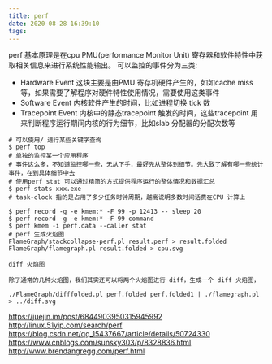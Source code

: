```yaml
---
title: perf
date: 2020-08-28 16:39:10
tags:
---
```


perf 基本原理是在cpu PMU(performance Monitor Unit) 寄存器和软件特性中获取相关信息来进行系统性能输出。
可以监控的事件分为三类:
* Hardware Event 这块主要是由PMU 寄存机硬件产生的，如如cache miss 等，如果需要了解程序对硬件特性使用情况，需要使用这类事件
* Software Event 内核软件产生的时间，比如进程切换  tick 数
* Tracepoint Event 内核中的静态tracepoint 触发的时间，这些tracepoint 用来判断程序运行期间内核的行为细节，比如slab 分配器的分配次数等
```shell
# 可以使用/ 进行某些关键字查询
$ perf top
# 单独的监控某一个应用程序
# 事件这么多，不知道监控哪一些，无从下手，最好先从整体到细节。先大致了解有哪一些统计事件，在到具体细节中去
# 使用perf stat 可以通过精简的方式提供程序运行的整体情况和数据汇总
$ perf stats xxx.exe
# task-clock 指的是占用了多少任务时钟周期，越高说明多数时间话费在CPU 计算上

$ perf record -g -e kmem:* -F 99 -p 12413 -- sleep 20
$ perf record -g -e kmem:* -F 99 command
$ perf kmem -i perf.data --caller stat
# perf 生成火焰图
FlameGraph/stackcollapse-perf.pl result.perf > result.folded
FlameGraph/flamegraph.pl result.folded > cpu.svg

diff 火焰图

除了通常的几种火焰图，我们其实还可以将两个火焰图进行 diff，生成一个 diff 火焰图，

./FlameGraph/difffolded.pl perf.folded perf.folded1 | ./flamegraph.pl > ../diff.svg
```
https://juejin.im/post/6844903950315945992
http://linux.51yip.com/search/perf
https://blog.csdn.net/qq_15437667/article/details/50724330
https://www.cnblogs.com/sunsky303/p/8328836.html
http://www.brendangregg.com/perf.html